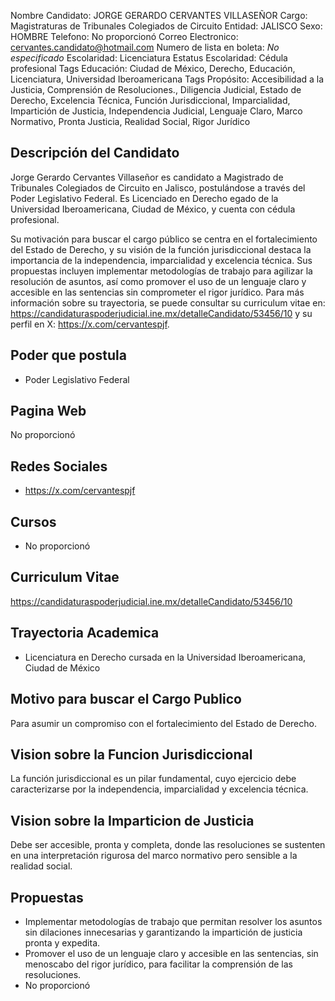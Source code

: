 Nombre Candidato: JORGE GERARDO CERVANTES VILLASEÑOR
Cargo: Magistraturas de Tribunales Colegiados de Circuito
Entidad: JALISCO
Sexo: HOMBRE
Telefono: No proporcionó
Correo Electronico: cervantes.candidato@hotmail.com
Numero de lista en boleta: *No especificado*
Escolaridad: Licenciatura
Estatus Escolaridad: Cédula profesional
Tags Educación: Ciudad de México, Derecho, Educación, Licenciatura, Universidad Iberoamericana
Tags Propósito: Accesibilidad a la Justicia, Comprensión de Resoluciones., Diligencia Judicial, Estado de Derecho, Excelencia Técnica, Función Jurisdiccional, Imparcialidad, Impartición de Justicia, Independencia Judicial, Lenguaje Claro, Marco Normativo, Pronta Justicia, Realidad Social, Rigor Jurídico


## Descripción del Candidato 

Jorge Gerardo Cervantes Villaseñor es candidato a Magistrado de Tribunales Colegiados de Circuito en Jalisco, postulándose a través del Poder Legislativo Federal. Es Licenciado en Derecho egado de la Universidad Iberoamericana, Ciudad de México, y cuenta con cédula profesional. 

Su motivación para buscar el cargo público se centra en el fortalecimiento del Estado de Derecho, y su visión de la función jurisdiccional destaca la importancia de la independencia, imparcialidad y excelencia técnica. Sus propuestas incluyen implementar metodologías de trabajo para agilizar la resolución de asuntos, así como promover el uso de un lenguaje claro y accesible en las sentencias sin comprometer el rigor jurídico. Para más información sobre su trayectoria, se puede consultar su curriculum vitae en: https://candidaturaspoderjudicial.ine.mx/detalleCandidato/53456/10 y su perfil en X: https://x.com/cervantespjf.


## Poder que postula

- Poder Legislativo Federal


## Pagina Web

No proporcionó


## Redes Sociales

- https://x.com/cervantespjf


## Cursos

- No proporcionó


## Curriculum Vitae

https://candidaturaspoderjudicial.ine.mx/detalleCandidato/53456/10


## Trayectoria Academica

- Licenciatura en Derecho cursada en la Universidad Iberoamericana, Ciudad de México


## Motivo para buscar el Cargo Publico

Para asumir un compromiso con el fortalecimiento del Estado de Derecho.


## Vision sobre la Funcion Jurisdiccional

La función jurisdiccional es un pilar fundamental, cuyo ejercicio debe caracterizarse por la independencia, imparcialidad y excelencia técnica.


## Vision sobre la Imparticion de Justicia

Debe ser accesible, pronta y completa, donde las resoluciones se sustenten en una interpretación rigurosa del marco normativo pero sensible a la realidad social.


## Propuestas

- Implementar metodologías de trabajo que permitan resolver los asuntos sin dilaciones innecesarias y garantizando la impartición de justicia pronta y expedita.
- Promover el uso de un lenguaje claro y accesible en las sentencias, sin menoscabo del rigor jurídico, para facilitar la comprensión de las resoluciones.
- No proporcionó

